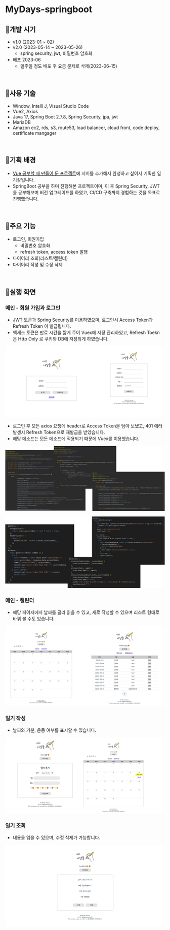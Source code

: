 # MyDays-springboot

## 🔸개발 시기

- v1.0 (2023-01 ~ 02)
- v2.0 (2023-05-14 ~ 2023-05-26)
  - spring security, jwt, 비밀번호 암호화
- 배포 2023-06
  - 일주일 정도 배포 후 요금 문제로 삭제(2023-06-15)
  
<br>

##  🔸사용 기술

- Window, Intelli J, Visual Studio Code
- Vue2, Axios
- Java 17, Spring Boot 2.7.8, Spring Security, jpa, jwt
- MariaDB
- Amazon ec2, rds, s3, route53, load balancer, cloud front, code deploy, certificate mangager

<br>

## 🔸기획 배경

- [Vue 공부할 때 만들어 둔 프로젝트](https://github.com/kimwonny8/Vue-Diary)에 서버를 추가해서 완성하고 싶어서 기획한 일기장입니다.
- SpringBoot 공부을 하며 진행해본 프로젝트이며, 이 후 Spring Security, JWT 를 공부해보며 버전 업그레이드를 하였고, CI/CD 구축까지 경험하는 것을 목표로 진행했습니다.

<br>

## 🔸주요 기능

- 로그인, 회원가입
  - 비밀번호 암호화
  - refresh token, access token 발행
- 다이어리 조회(리스트/캘린더)
- 다이어리 작성 및 수정 삭제

<br>

## 🔸실행 화면

### 메인 - 회원 가입과 로그인

- JWT 토큰과 Spring Security를 이용하였으며, 로그인시 Access Token과 Refresh Token 이 발급됩니다.
- 액세스 토큰은 만료 시간을 짧게 주어 Vuex에 저장 관리하였고, Refresh Toekn 은 Http Only 로 쿠키와 DB에 저장되게 하였습니다.

![image-20230712024353412](./assets/image-20230712024353412.png)

- 로그인 후 모든 axios 요청에 header로 Access Token을 담아 보냈고, 401 에러 발생시 Refresh Token으로 재발급을 받았습니다.
- 해당 메소드는 모든 메소드에 적용되기 때문에 Vuex를 이용했습니다.

![image-20230712024400300](./assets/image-20230712024400300.png)

![image-20230712024408539](./assets/image-20230712024408539.png)

### 메인 - 캘린더

- 해당 페이지에서 날짜를 골라 읽을 수 있고, 새로 작성할 수 있으며 리스트 형태로 바꿔 볼 수도 있습니다.

![image-20230712024414709](./assets/image-20230712024414709.png)

### 일기 작성

- 날짜와 기분, 운동 여부를 표시할 수 있습니다.

![image-20230712024419002](./assets/image-20230712024419002.png)

### 일기 조회

- 내용을 읽을 수 있으며, 수정 삭제가 가능합니다.

<img src="./assets/image-20230712024424996.png" alt="image-20230712024424996" style="zoom:67%;" />
